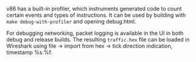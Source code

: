 v86 has a built-in profiler, which instruments generated code to count certain
events and types of instructions. It can be used by building with `make
debug-with-profiler` and opening debug.html.

For debugging networking, packet logging is available in the UI in both debug
and release builds. The resulting `traffic.hex` file can be loaded in Wireshark
using file -> import from hex -> tick direction indication, timestamp %s.%f.
